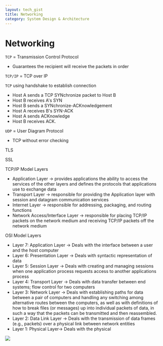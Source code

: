 ```yaml
---
layout: tech_gist
title: Networking
category: System Design & Architecture
---
```


# Networking


`TCP` = Transmission Control Protocol
  - Guarantees the recipient will receive the packets in order

`TCP/IP` = TCP over IP

`TCP` using handshake to establish connection
- Host A sends a TCP SYNchronize packet to Host B
- Host B receives A's SYN
- Host B sends a SYNchronize-ACKnowledgement
- Host A receives B's SYN-ACK
- Host A sends ACKnowledge
- Host B receives ACK. 

`UDP` = User Diagram Protocol
  - TCP without error checking

TLS

SSL


TCP/IP Model Layers
- Application Layer -> provides applications the ability to access the services of the other layers and defines the protocols that applications use to exchange data
- Transport Layer -> responsible for providing the Application layer with session and datagram communication services
- Internet Layer -> responsible for addressing, packaging, and routing functions
- Network Access/Interface Layer -> responsible for placing TCP/IP packets on the network medium and receiving TCP/IP packets off the network medium


OSI Model Layers
- Layer 7: Application Layer -> Deals with the interface between a user and the host computer
- Layer 6: Presentation Layer -> Deals with syntactic representation of data
- Layer 5: Session Layer -> Deals with creating and managing sessions when one application process requests access to another applications process
- Layer 4: Transport Layer -> Deals with data transfer between end systems; flow control for two computers
- Layer 3: Network Layer -> Deals with establishing paths for data between a pair of computers and handling any switching among alternative routes between the computers, as well as with definitions of how to break files (or messages) up into individual packets of data, in such a way that the packets can be transmitted and then reassembled.
- Layer 2: Data Link Layer -> Deals with the transmission of data frames (e.g., packets) over a physical link between network entities
- Layer 1: Physical Layer-> Deals with the physical 



<img src="{{site.baseurl}}/gist/networking/osi_tcp_layer.gif">
